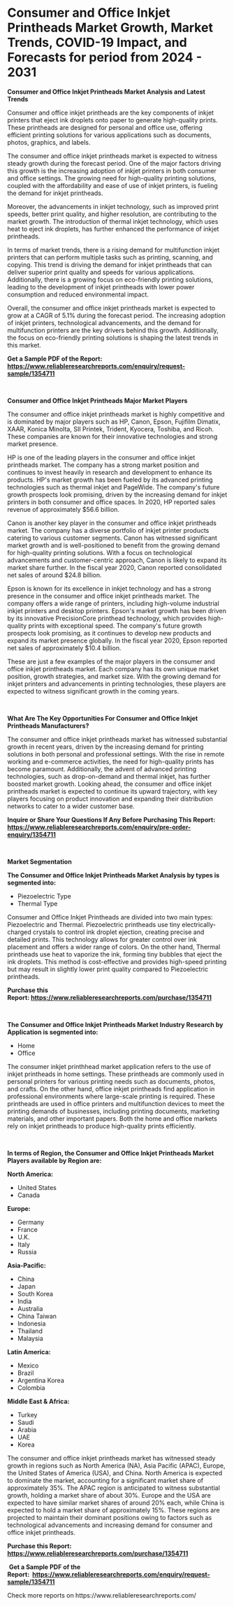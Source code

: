 <p><h1>Consumer and Office Inkjet Printheads Market Growth, Market Trends, COVID-19 Impact, and Forecasts for period from 2024 - 2031</h1></p><p><strong>Consumer and Office Inkjet Printheads Market Analysis and Latest Trends</strong></p>
<p><p>Consumer and office inkjet printheads are the key components of inkjet printers that eject ink droplets onto paper to generate high-quality prints. These printheads are designed for personal and office use, offering efficient printing solutions for various applications such as documents, photos, graphics, and labels.</p><p>The consumer and office inkjet printheads market is expected to witness steady growth during the forecast period. One of the major factors driving this growth is the increasing adoption of inkjet printers in both consumer and office settings. The growing need for high-quality printing solutions, coupled with the affordability and ease of use of inkjet printers, is fueling the demand for inkjet printheads.</p><p>Moreover, the advancements in inkjet technology, such as improved print speeds, better print quality, and higher resolution, are contributing to the market growth. The introduction of thermal inkjet technology, which uses heat to eject ink droplets, has further enhanced the performance of inkjet printheads. </p><p>In terms of market trends, there is a rising demand for multifunction inkjet printers that can perform multiple tasks such as printing, scanning, and copying. This trend is driving the demand for inkjet printheads that can deliver superior print quality and speeds for various applications. Additionally, there is a growing focus on eco-friendly printing solutions, leading to the development of inkjet printheads with lower power consumption and reduced environmental impact.</p><p>Overall, the consumer and office inkjet printheads market is expected to grow at a CAGR of 5.1% during the forecast period. The increasing adoption of inkjet printers, technological advancements, and the demand for multifunction printers are the key drivers behind this growth. Additionally, the focus on eco-friendly printing solutions is shaping the latest trends in this market.</p></p>
<p><strong>Get a Sample PDF of the Report:&nbsp; <a href="https://www.reliableresearchreports.com/enquiry/request-sample/1354711">https://www.reliableresearchreports.com/enquiry/request-sample/1354711</a></strong></p>
<p>&nbsp;</p>
<p><strong>Consumer and Office Inkjet Printheads Major Market Players</strong></p>
<p><p>The consumer and office inkjet printheads market is highly competitive and is dominated by major players such as HP, Canon, Epson, Fujifilm Dimatix, XAAR, Konica Minolta, SII Printek, Trident, Kyocera, Toshiba, and Ricoh. These companies are known for their innovative technologies and strong market presence.</p><p>HP is one of the leading players in the consumer and office inkjet printheads market. The company has a strong market position and continues to invest heavily in research and development to enhance its products. HP's market growth has been fueled by its advanced printing technologies such as thermal inkjet and PageWide. The company's future growth prospects look promising, driven by the increasing demand for inkjet printers in both consumer and office spaces. In 2020, HP reported sales revenue of approximately $56.6 billion.</p><p>Canon is another key player in the consumer and office inkjet printheads market. The company has a diverse portfolio of inkjet printer products catering to various customer segments. Canon has witnessed significant market growth and is well-positioned to benefit from the growing demand for high-quality printing solutions. With a focus on technological advancements and customer-centric approach, Canon is likely to expand its market share further. In the fiscal year 2020, Canon reported consolidated net sales of around $24.8 billion.</p><p>Epson is known for its excellence in inkjet technology and has a strong presence in the consumer and office inkjet printheads market. The company offers a wide range of printers, including high-volume industrial inkjet printers and desktop printers. Epson's market growth has been driven by its innovative PrecisionCore printhead technology, which provides high-quality prints with exceptional speed. The company's future growth prospects look promising, as it continues to develop new products and expand its market presence globally. In the fiscal year 2020, Epson reported net sales of approximately $10.4 billion.</p><p>These are just a few examples of the major players in the consumer and office inkjet printheads market. Each company has its own unique market position, growth strategies, and market size. With the growing demand for inkjet printers and advancements in printing technologies, these players are expected to witness significant growth in the coming years.</p></p>
<p>&nbsp;</p>
<p><strong>What Are The Key Opportunities For Consumer and Office Inkjet Printheads Manufacturers?</strong></p>
<p><p>The consumer and office inkjet printheads market has witnessed substantial growth in recent years, driven by the increasing demand for printing solutions in both personal and professional settings. With the rise in remote working and e-commerce activities, the need for high-quality prints has become paramount. Additionally, the advent of advanced printing technologies, such as drop-on-demand and thermal inkjet, has further boosted market growth. Looking ahead, the consumer and office inkjet printheads market is expected to continue its upward trajectory, with key players focusing on product innovation and expanding their distribution networks to cater to a wider customer base.</p></p>
<p><strong>Inquire or Share Your Questions If Any Before Purchasing This Report: <a href="https://www.reliableresearchreports.com/enquiry/pre-order-enquiry/1354711">https://www.reliableresearchreports.com/enquiry/pre-order-enquiry/1354711</a></strong></p>
<p>&nbsp;</p>
<p><strong>Market Segmentation</strong></p>
<p><strong>The Consumer and Office Inkjet Printheads Market Analysis by types is segmented into:</strong></p>
<p><ul><li>Piezoelectric Type</li><li>Thermal Type</li></ul></p>
<p><p>Consumer and Office Inkjet Printheads are divided into two main types: Piezoelectric and Thermal. Piezoelectric printheads use tiny electrically-charged crystals to control ink droplet ejection, creating precise and detailed prints. This technology allows for greater control over ink placement and offers a wider range of colors. On the other hand, Thermal printheads use heat to vaporize the ink, forming tiny bubbles that eject the ink droplets. This method is cost-effective and provides high-speed printing but may result in slightly lower print quality compared to Piezoelectric printheads.</p></p>
<p><strong>Purchase this Report:&nbsp;<a href="https://www.reliableresearchreports.com/purchase/1354711">https://www.reliableresearchreports.com/purchase/1354711</a></strong></p>
<p>&nbsp;</p>
<p><strong>The Consumer and Office Inkjet Printheads Market Industry Research by Application is segmented into:</strong></p>
<p><ul><li>Home</li><li>Office</li></ul></p>
<p><p>The consumer inkjet printhhead market application refers to the use of inkjet printheads in home settings. These printheads are commonly used in personal printers for various printing needs such as documents, photos, and crafts. On the other hand, office inkjet printheads find application in professional environments where large-scale printing is required. These printheads are used in office printers and multifunction devices to meet the printing demands of businesses, including printing documents, marketing materials, and other important papers. Both the home and office markets rely on inkjet printheads to produce high-quality prints efficiently.</p></p>
<p>&nbsp;</p>
<p><strong>In terms of Region, the Consumer and Office Inkjet Printheads Market Players available by Region are:</strong></p>
<p>
    <p> <strong> North America: </strong>
        <ul>
            <li>United States</li>
            <li>Canada</li>
        </ul>
        </p> 
    <p> <strong> Europe: </strong>
        <ul>
            <li>Germany</li>
            <li>France</li>
            <li>U.K.</li>
            <li>Italy</li>
            <li>Russia</li>
        </ul>
        </p> 
    <p> <strong> Asia-Pacific: </strong>
        <ul>
            <li>China</li>
            <li>Japan</li>
            <li>South Korea</li>
            <li>India</li>
            <li>Australia</li>
            <li>China Taiwan</li>
            <li>Indonesia</li>
            <li>Thailand</li>
            <li>Malaysia</li>
        </ul>
        </p> 
    <p> <strong> Latin America: </strong>
        <ul>
            <li>Mexico</li>
            <li>Brazil</li>
            <li>Argentina Korea</li>
            <li>Colombia</li>
        </ul>
        </p> 
    <p> <strong> Middle East & Africa: </strong>
        <ul>
            <li>Turkey</li>
            <li>Saudi</li>
            <li>Arabia</li>
            <li>UAE</li>
            <li>Korea</li>
        </ul>
    </p>
    </p>
<p><p>The consumer and office inkjet printheads market has witnessed steady growth in regions such as North America (NA), Asia Pacific (APAC), Europe, the United States of America (USA), and China. North America is expected to dominate the market, accounting for a significant market share of approximately 35%. The APAC region is anticipated to witness substantial growth, holding a market share of about 30%. Europe and the USA are expected to have similar market shares of around 20% each, while China is expected to hold a market share of approximately 15%. These regions are projected to maintain their dominant positions owing to factors such as technological advancements and increasing demand for consumer and office inkjet printheads.</p></p>
<p><strong>Purchase this Report: <a href="https://www.reliableresearchreports.com/purchase/1354711">https://www.reliableresearchreports.com/purchase/1354711</a></strong></p>
<p>&nbsp;<strong>Get a Sample PDF of the Report:&nbsp;&nbsp;<a href="https://www.reliableresearchreports.com/enquiry/request-sample/1354711">https://www.reliableresearchreports.com/enquiry/request-sample/1354711</a></strong></p>
<p><strong></strong></p>
<p>Check more reports on https://www.reliableresearchreports.com/</p>